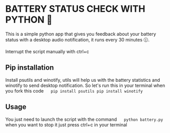 # BATTERY STATUS CHECK WITH PYTHON :robot:

This is a simple python app that gives you feedback about your battery status with a desktop audio notification, it runs every 30 minutes :clock1230:. 

Interrupt the script manually with ctrl+c

## Pip installation
Install psutils and winotify, utils will help us with the battery statistics and winotify to send desktop notification.
So let's run this in your terminal when you fork this code
` ` ` 
pip install psutils
pip install winotify
` ` ` 

## Usage
You just need to launch the script with the command 
` ` ` 
python battery.py
` ` ` 
when you want to stop it just press ctrl+c in your terminal
